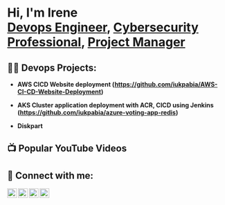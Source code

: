 <h1>Hi, I'm Irene <br/><a href="https://github.com/iukpabia">Devops Engineer</a>, <a href="https://www.linkedin.com/in/ireneukpabia/">Cybersecurity Professional</a>, <a href="https://www.youtube.com/c/iukpabia">Project Manager</a></h1>

<h2>👨‍💻 Devops  Projects:</h2>

- <b>AWS CICD Website deployment
(https://github.com/iukpabia/AWS-CI-CD-Website-Deployment)</b>

- <b>AKS Cluster application deployment with ACR, CICD using Jenkins
(https://github.com/iukpabia/azure-voting-app-redis)</b>

- <b>Diskpart</b>

 

<h2>📺 Popular YouTube Videos</h2>



<h2> 🤳 Connect with me:</h2>

[<img align="left" alt="iukpabia | YouTube" width="22px" src="https://cdn.jsdelivr.net/npm/simple-icons@v3/icons/youtube.svg" />][youtube]
[<img align="left" alt="iukpabia | Twitter" width="22px" src="https://cdn.jsdelivr.net/npm/simple-icons@v3/icons/twitter.svg" />][twitter]
[<img align="left" alt="iukpabia | LinkedIn" width="22px" src="https://cdn.jsdelivr.net/npm/simple-icons@v3/icons/linkedin.svg" />][linkedin]
[<img align="left" alt="iukpabia | Instagram" width="22px" src="https://cdn.jsdelivr.net/npm/simple-icons@v3/icons/instagram.svg" />][instagram]

[twitter]: https://twitter.com/iukpabia
[youtube]: https://www.youtube.com/c/iukpabia
[instagram]: https://www.instagram.com/iukpabia/
[linkedin]: https://linkedin.com/in/ireneukpabia

<!--
**joshmadakor1/joshmadakor1** is a ✨ _special_ ✨ repository because its `README.md` (this file) appears on your GitHub profile.

Here are some ideas to get you started:

- 🔭 I’m currently working on ...
- 🌱 I’m currently learning ...
- 👯 I’m looking to collaborate on ...
- 🤔 I’m looking for help with ...
- 💬 Ask me about ...
- 📫 How to reach me: ...
- 😄 Pronouns: ...
- ⚡ Fun fact: ...
-->

